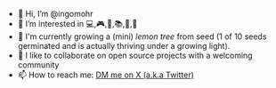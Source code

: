 - 👋 Hi, I’m @ingomohr
- 👀 I’m interested in 💻,🎮,🎹,📚,🎥,🚶
- 🌱 I'm currently growing a (mini) _lemon tree_ from seed (1 of 10 seeds germinated and is actually thriving under a growing light).
- 💞️ I like to collaborate on open source projects with a welcoming community
- 📫 How to reach me: <a href="https://twitter.com/messages/compose?recipient_id=186790931"
  class="twitter-dm-button" data-screen-name="@IMore73">
DM me on X (a.k.a Twitter)</a>

<!---
ingomohr/ingomohr is a ✨ special ✨ repository because its `README.md` (this file) appears on your GitHub profile.
You can click the Preview link to take a look at your changes.
--->
